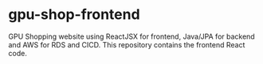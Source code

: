 # gpu-shop-frontend
GPU Shopping website using ReactJSX for frontend, Java/JPA for backend and AWS for RDS and CICD. This repository contains the frontend React code.
